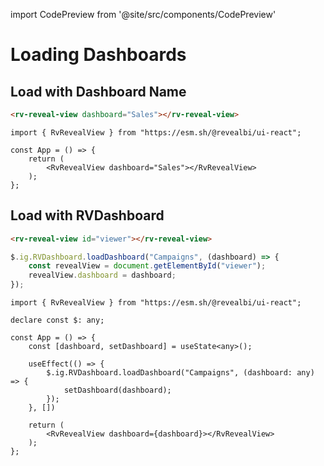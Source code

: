 import CodePreview from '@site/src/components/CodePreview'

# Loading Dashboards

## Load with Dashboard Name

<CodePreview previewHeight="600" sourceOpen="true">

```html
<rv-reveal-view dashboard="Sales"></rv-reveal-view>
```

```tsx
import { RvRevealView } from "https://esm.sh/@revealbi/ui-react";

const App = () => {
    return (
        <RvRevealView dashboard="Sales"></RvRevealView>
    );
};
```

</CodePreview>

## Load with RVDashboard

<CodePreview previewHeight="600" sourceOpen="true">

```html
<rv-reveal-view id="viewer"></rv-reveal-view>
```

```js
$.ig.RVDashboard.loadDashboard("Campaigns", (dashboard) => {
    const revealView = document.getElementById("viewer");
    revealView.dashboard = dashboard;
});
```

```tsx
import { RvRevealView } from "https://esm.sh/@revealbi/ui-react";

declare const $: any;

const App = () => {
    const [dashboard, setDashboard] = useState<any>();

    useEffect(() => {
        $.ig.RVDashboard.loadDashboard("Campaigns", (dashboard: any) => {
            setDashboard(dashboard);
        });
    }, [])
    
    return (
        <RvRevealView dashboard={dashboard}></RvRevealView>
    );
};
```

</CodePreview>